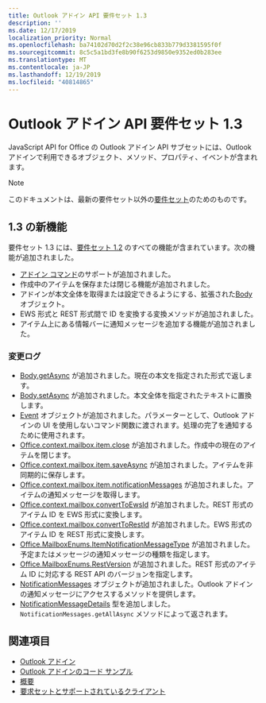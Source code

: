 ```yaml
---
title: Outlook アドイン API 要件セット 1.3
description: ''
ms.date: 12/17/2019
localization_priority: Normal
ms.openlocfilehash: ba74102d70d2f2c38e96cb833b779d3381595f0f
ms.sourcegitcommit: 8c5c5a1bd3fe8b90f6253d9850e9352ed0b283ee
ms.translationtype: MT
ms.contentlocale: ja-JP
ms.lasthandoff: 12/19/2019
ms.locfileid: "40814865"
---
```

# <a name="outlook-add-in-api-requirement-set-13"></a>Outlook アドイン API 要件セット 1.3

JavaScript API for Office の Outlook アドイン API サブセットには、Outlook アドインで利用できるオブジェクト、メソッド、プロパティ、イベントが含まれます。

> [!NOTE]
> このドキュメントは、最新の要件セット以外の[要件セット](/office/dev/add-ins/reference/requirement-sets/outlook-api-requirement-sets)のためのものです。

## <a name="whats-new-in-13"></a>1.3 の新機能

要件セット 1.3 には、[要件セット 1.2](../requirement-set-1.2/outlook-requirement-set-1.2.md) のすべての機能が含まれています。次の機能が追加されました。

- [アドイン コマンド](/outlook/add-ins/add-in-commands-for-outlook)のサポートが追加されました。
- 作成中のアイテムを保存または閉じる機能が追加されました。
- アドインが本文全体を取得または設定できるようにする、拡張された[Body](/javascript/api/outlook/office.body?view=outlook-js-1.3)オブジェクト。
- EWS 形式と REST 形式間で ID を変換する変換メソッドが追加されました。
- アイテム上にある情報バーに通知メッセージを追加する機能が追加されました。

### <a name="change-log"></a>変更ログ

- [Body.getAsync](/javascript/api/outlook/office.body?view=outlook-js-1.3#getasync-coerciontype--options--callback-) が追加されました。現在の本文を指定された形式で返します。
- [Body.setAsync](/javascript/api/outlook/office.body?view=outlook-js-1.3#setasync-data--options--callback-) が追加されました。本文全体を指定されたテキストに置換します。
- [Event](/javascript/api/office/office.addincommands.event) オブジェクトが追加されました。パラメーターとして、Outlook アドインの UI を使用しないコマンド関数に渡されます。処理の完了を通知するために使用されます。
- [Office.context.mailbox.item.close](office.context.mailbox.item.md#methods) が追加されました。作成中の現在のアイテムを閉じます。
- [Office.context.mailbox.item.saveAsync](office.context.mailbox.item.md#methods) が追加されました。アイテムを非同期的に保存します。
- [Office.context.mailbox.item.notificationMessages](office.context.mailbox.item.md#properties) が追加されました。アイテムの通知メッセージを取得します。
- [Office.context.mailbox.convertToEwsId](office.context.mailbox.md#methods) が追加されました。REST 形式のアイテム ID を EWS 形式に変換します。
- [Office.context.mailbox.convertToRestId](office.context.mailbox.md#methods) が追加されました。EWS 形式のアイテム ID を REST 形式に変換します。
- [Office.MailboxEnums.ItemNotificationMessageType](/javascript/api/outlook/office.mailboxenums.itemnotificationmessagetype?view=outlook-js-1.3) が追加されました。予定またはメッセージの通知メッセージの種類を指定します。
- [Office.MailboxEnums.RestVersion](/javascript/api/outlook/office.mailboxenums.restversion?view=outlook-js-1.3) が追加されました。REST 形式のアイテム ID に対応する REST API のバージョンを指定します。
- [NotificationMessages](/javascript/api/outlook/office.notificationmessages?view=outlook-js-1.3) オブジェクトが追加されました。Outlook アドインの通知メッセージにアクセスするメソッドを提供します。
- [NotificationMessageDetails](/javascript/api/outlook/office.notificationmessagedetails?view=outlook-js-1.3) 型を追加しました。`NotificationMessages.getAllAsync` メソッドによって返されます。

## <a name="see-also"></a>関連項目

- [Outlook アドイン](/outlook/add-ins/)
- [Outlook アドインのコード サンプル](https://developer.microsoft.com/outlook/gallery/?filterBy=Outlook,Samples,Add-ins)
- [概要](/outlook/add-ins/quick-start)
- [要求セットとサポートされているクライアント](../../requirement-sets/outlook-api-requirement-sets.md)
